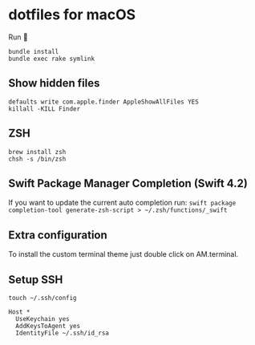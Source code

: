 # dotfiles for macOS

Run 🚀

```
bundle install
bundle exec rake symlink
```

## Show hidden files

```
defaults write com.apple.finder AppleShowAllFiles YES
killall -KILL Finder
```

## ZSH

```
brew install zsh
chsh -s /bin/zsh
```

## Swift Package Manager Completion (Swift 4.2)

If you want to update the current auto completion run:
`swift package completion-tool generate-zsh-script > ~/.zsh/functions/_swift`

## Extra configuration

To install the custom terminal theme just double click on AM.terminal.


## Setup SSH

`touch ~/.ssh/config`

```
Host *
  UseKeychain yes
  AddKeysToAgent yes
  IdentityFile ~/.ssh/id_rsa
```
